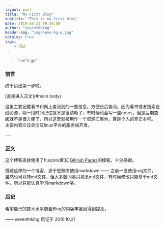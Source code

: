 ```yaml
---
layout: post
title: "My First Blog"
subtitle: "This is my first blog"
date: 2016-10-21 09:50:00
author: "seventhking"
header-img: "img/home-bg-o.jpg"
catalog: true
tags:
    - 闲谈
---
```


> "Let's go"

### 前言

  终于迈出第一步啦。

[直接进入正文](#main body)

  这里主要记载看书和网上查阅到的一些信息，方便日后查阅。因为看书或者搜索在线资源，隔一段时间记忆就不是很清晰了，有时候也会写一些notes，但是后期查阅就不是很方便了，所以这里就被用作一个资源汇集地，算是个人的笔记本吧。
  主要内容应该会涉及linux平台的服务端开发。


<p id = "main body"></p>
---

### 正文

   这个博客直接使用了huxpro(黄玄)[GitHub Pages](https://github.com/Huxpro/huxpro.github.io)的模板，十分感谢。

   搭建这样的一个博客，源于想熟练使用markdown —— 之前一直使用org文件，虽然也可以转md文件，但大多数同事只熟悉md文件，有时候修改只能基于md文件，所以只能认真学习markdown咯。


### 后记

  希望自己的技术水平随着Blog的内容丰富而得到提高。

  —— seventhking 后记于 2016.10.21
